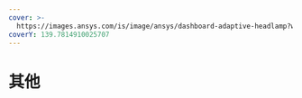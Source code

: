 ```yaml
---
cover: >-
  https://images.ansys.com/is/image/ansys/dashboard-adaptive-headlamp?wid=435&op_usm=0.9,1.0,20,0&fit=constrain,0
coverY: 139.7814910025707
---
```


# 其他

